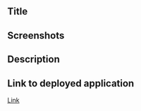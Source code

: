## Title

## Screenshots

## Description

## Link to deployed application

[Link](https://misha244.github.io/password_generator/)
